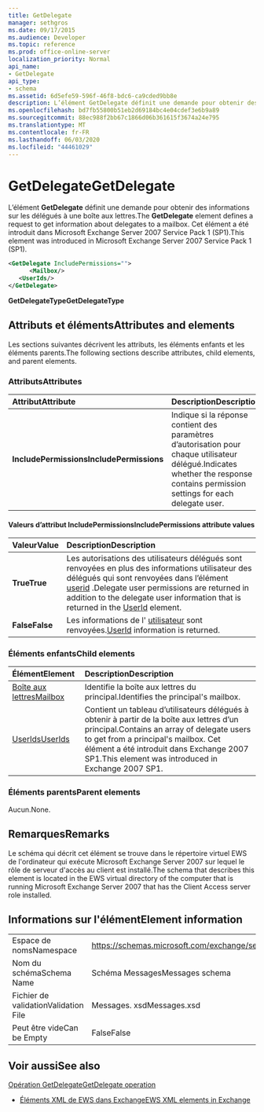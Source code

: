 ```yaml
---
title: GetDelegate
manager: sethgros
ms.date: 09/17/2015
ms.audience: Developer
ms.topic: reference
ms.prod: office-online-server
localization_priority: Normal
api_name:
- GetDelegate
api_type:
- schema
ms.assetid: 6d5efe59-596f-46f8-bdc6-ca9cded9bb8e
description: L’élément GetDelegate définit une demande pour obtenir des informations sur les délégués à une boîte aux lettres. Cet élément a été introduit dans Microsoft Exchange Server 2007 Service Pack 1 (SP1).
ms.openlocfilehash: bd7fb55800b51eb2d69184bc4e04cdef3e6b9a89
ms.sourcegitcommit: 88ec988f2bb67c1866d06b361615f3674a24e795
ms.translationtype: MT
ms.contentlocale: fr-FR
ms.lasthandoff: 06/03/2020
ms.locfileid: "44461029"
---
```

# <a name="getdelegate"></a><span data-ttu-id="ee511-104">GetDelegate</span><span class="sxs-lookup"><span data-stu-id="ee511-104">GetDelegate</span></span>

<span data-ttu-id="ee511-105">L’élément **GetDelegate** définit une demande pour obtenir des informations sur les délégués à une boîte aux lettres.</span><span class="sxs-lookup"><span data-stu-id="ee511-105">The **GetDelegate** element defines a request to get information about delegates to a mailbox.</span></span> <span data-ttu-id="ee511-106">Cet élément a été introduit dans Microsoft Exchange Server 2007 Service Pack 1 (SP1).</span><span class="sxs-lookup"><span data-stu-id="ee511-106">This element was introduced in Microsoft Exchange Server 2007 Service Pack 1 (SP1).</span></span> 
  
```xml
<GetDelegate IncludePermissions="">
      <Mailbox/>
   <UserIds/>
</GetDelegate>
```

 <span data-ttu-id="ee511-107">**GetDelegateType**</span><span class="sxs-lookup"><span data-stu-id="ee511-107">**GetDelegateType**</span></span>
## <a name="attributes-and-elements"></a><span data-ttu-id="ee511-108">Attributs et éléments</span><span class="sxs-lookup"><span data-stu-id="ee511-108">Attributes and elements</span></span>

<span data-ttu-id="ee511-109">Les sections suivantes décrivent les attributs, les éléments enfants et les éléments parents.</span><span class="sxs-lookup"><span data-stu-id="ee511-109">The following sections describe attributes, child elements, and parent elements.</span></span>
  
### <a name="attributes"></a><span data-ttu-id="ee511-110">Attributs</span><span class="sxs-lookup"><span data-stu-id="ee511-110">Attributes</span></span>

|<span data-ttu-id="ee511-111">**Attribut**</span><span class="sxs-lookup"><span data-stu-id="ee511-111">**Attribute**</span></span>|<span data-ttu-id="ee511-112">**Description**</span><span class="sxs-lookup"><span data-stu-id="ee511-112">**Description**</span></span>|
|:-----|:-----|
|<span data-ttu-id="ee511-113">**IncludePermissions**</span><span class="sxs-lookup"><span data-stu-id="ee511-113">**IncludePermissions**</span></span> <br/> |<span data-ttu-id="ee511-114">Indique si la réponse contient des paramètres d’autorisation pour chaque utilisateur délégué.</span><span class="sxs-lookup"><span data-stu-id="ee511-114">Indicates whether the response contains permission settings for each delegate user.</span></span>  <br/> |
   
#### <a name="includepermissions-attribute-values"></a><span data-ttu-id="ee511-115">Valeurs d’attribut IncludePermissions</span><span class="sxs-lookup"><span data-stu-id="ee511-115">IncludePermissions attribute values</span></span>

|<span data-ttu-id="ee511-116">**Valeur**</span><span class="sxs-lookup"><span data-stu-id="ee511-116">**Value**</span></span>|<span data-ttu-id="ee511-117">**Description**</span><span class="sxs-lookup"><span data-stu-id="ee511-117">**Description**</span></span>|
|:-----|:-----|
|<span data-ttu-id="ee511-118">**True**</span><span class="sxs-lookup"><span data-stu-id="ee511-118">**True**</span></span> <br/> |<span data-ttu-id="ee511-119">Les autorisations des utilisateurs délégués sont renvoyées en plus des informations utilisateur des délégués qui sont renvoyées dans l’élément [userid](userid.md) .</span><span class="sxs-lookup"><span data-stu-id="ee511-119">Delegate user permissions are returned in addition to the delegate user information that is returned in the [UserId](userid.md) element.</span></span>  <br/> |
|<span data-ttu-id="ee511-120">**False**</span><span class="sxs-lookup"><span data-stu-id="ee511-120">**False**</span></span> <br/> |<span data-ttu-id="ee511-121">Les informations de l' [utilisateur](userid.md) sont renvoyées.</span><span class="sxs-lookup"><span data-stu-id="ee511-121">[UserId](userid.md) information is returned.</span></span>  <br/> |
   
### <a name="child-elements"></a><span data-ttu-id="ee511-122">Éléments enfants</span><span class="sxs-lookup"><span data-stu-id="ee511-122">Child elements</span></span>

|<span data-ttu-id="ee511-123">**Élément**</span><span class="sxs-lookup"><span data-stu-id="ee511-123">**Element**</span></span>|<span data-ttu-id="ee511-124">**Description**</span><span class="sxs-lookup"><span data-stu-id="ee511-124">**Description**</span></span>|
|:-----|:-----|
|[<span data-ttu-id="ee511-125">Boîte aux lettres</span><span class="sxs-lookup"><span data-stu-id="ee511-125">Mailbox</span></span>](mailbox.md) <br/> |<span data-ttu-id="ee511-126">Identifie la boîte aux lettres du principal.</span><span class="sxs-lookup"><span data-stu-id="ee511-126">Identifies the principal's mailbox.</span></span>  <br/> |
|[<span data-ttu-id="ee511-127">UserIds</span><span class="sxs-lookup"><span data-stu-id="ee511-127">UserIds</span></span>](userids.md) <br/> |<span data-ttu-id="ee511-128">Contient un tableau d’utilisateurs délégués à obtenir à partir de la boîte aux lettres d’un principal.</span><span class="sxs-lookup"><span data-stu-id="ee511-128">Contains an array of delegate users to get from a principal's mailbox.</span></span> <span data-ttu-id="ee511-129">Cet élément a été introduit dans Exchange 2007 SP1.</span><span class="sxs-lookup"><span data-stu-id="ee511-129">This element was introduced in Exchange 2007 SP1.</span></span>  <br/> |
   
### <a name="parent-elements"></a><span data-ttu-id="ee511-130">Éléments parents</span><span class="sxs-lookup"><span data-stu-id="ee511-130">Parent elements</span></span>

<span data-ttu-id="ee511-131">Aucun.</span><span class="sxs-lookup"><span data-stu-id="ee511-131">None.</span></span>
  
## <a name="remarks"></a><span data-ttu-id="ee511-132">Remarques</span><span class="sxs-lookup"><span data-stu-id="ee511-132">Remarks</span></span>

<span data-ttu-id="ee511-133">Le schéma qui décrit cet élément se trouve dans le répertoire virtuel EWS de l'ordinateur qui exécute Microsoft Exchange Server 2007 sur lequel le rôle de serveur d'accès au client est installé.</span><span class="sxs-lookup"><span data-stu-id="ee511-133">The schema that describes this element is located in the EWS virtual directory of the computer that is running Microsoft Exchange Server 2007 that has the Client Access server role installed.</span></span>
  
## <a name="element-information"></a><span data-ttu-id="ee511-134">Informations sur l'élément</span><span class="sxs-lookup"><span data-stu-id="ee511-134">Element information</span></span>

|||
|:-----|:-----|
|<span data-ttu-id="ee511-135">Espace de noms</span><span class="sxs-lookup"><span data-stu-id="ee511-135">Namespace</span></span>  <br/> |https://schemas.microsoft.com/exchange/services/2006/messages  <br/> |
|<span data-ttu-id="ee511-136">Nom du schéma</span><span class="sxs-lookup"><span data-stu-id="ee511-136">Schema Name</span></span>  <br/> |<span data-ttu-id="ee511-137">Schéma Messages</span><span class="sxs-lookup"><span data-stu-id="ee511-137">Messages schema</span></span>  <br/> |
|<span data-ttu-id="ee511-138">Fichier de validation</span><span class="sxs-lookup"><span data-stu-id="ee511-138">Validation File</span></span>  <br/> |<span data-ttu-id="ee511-139">Messages. xsd</span><span class="sxs-lookup"><span data-stu-id="ee511-139">Messages.xsd</span></span>  <br/> |
|<span data-ttu-id="ee511-140">Peut être vide</span><span class="sxs-lookup"><span data-stu-id="ee511-140">Can be Empty</span></span>  <br/> |<span data-ttu-id="ee511-141">False</span><span class="sxs-lookup"><span data-stu-id="ee511-141">False</span></span>  <br/> |
   
## <a name="see-also"></a><span data-ttu-id="ee511-142">Voir aussi</span><span class="sxs-lookup"><span data-stu-id="ee511-142">See also</span></span>



[<span data-ttu-id="ee511-143">Opération GetDelegate</span><span class="sxs-lookup"><span data-stu-id="ee511-143">GetDelegate operation</span></span>](getdelegate-operation.md)


- [<span data-ttu-id="ee511-144">Éléments XML de EWS dans Exchange</span><span class="sxs-lookup"><span data-stu-id="ee511-144">EWS XML elements in Exchange</span></span>](ews-xml-elements-in-exchange.md)

